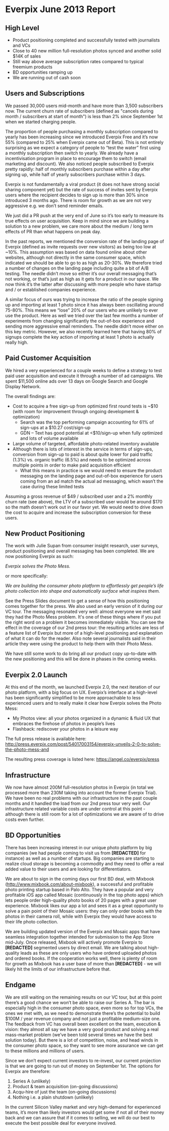 Everpix June 2013 Report
========================

High Level
----------

* Product positioning completed and successfully tested with journalists and VCs
* Close to 40 new million full-resolution photos synced and another solid $14K of sales
* Still way above average subscription rates compared to typical freemium products
* BD opportunities ramping up
* We are running out of cash soon

Users and Subscriptions
-----------------------

We passed 30,000 users mid-month and have more than 3,500 subscribers now. The current churn rate of subscribers (defined as "cancels during month / subscribers at start of month") is less than 2% since September 1st when we started charging people.

The proportion of people purchasing a monthly subscription compared to yearly has been increasing since we introduced Everpix Free and it’s now 55% (compared to 25% when Everpix came out of Beta). This is not entirely surprising as we expect a category of people to “test the water” first using a monthly subscription then switch to yearly. We already have a incentivisation program in place to encourage them to switch (email marketing and discount). We also noticed people subscribed to Everpix pretty rapidly: half of monthly subscribers purchase within a day after signing up, while half of yearly subscribers purchase within 3 days.

Everpix is not fundamentally a viral product (it does not have strong social sharing component yet) but the rate of success of invites sent by Everpix users where the recipient decides to sign up is more than 30% since introduced 3 months ago. There is room for growth as we are not very aggressive e.g. we don’t send reminder emails.

We just did a PR push at the very end of June so it’s too early to measure its true effects on user acquisition. Keep in mind since we are building a solution to a new problem, we care more about the medium / long term effects of PR than what happens on peak day.

In the past reports, we mentioned the conversion rate of the landing page of Everpix (defined as invite requests over new visitors) as being too low at ~10%. This assumption was based on data found online about other websites, although not directly in the same consumer space, which indicated we should be able to go to as high as 20-30%. We therefore tried a number of changes on the landing page including quite a bit of A/B testing. The needle didn’t move so either it’s our overall messaging that’s not working, or that’s just as high as it gets for a product in our space. We now think it’s the latter after discussing with more people who have startup and / or established companies experience.

A similar focus of ours was trying to increase the ratio of the people signing up and importing at least 1 photo since it has always been oscillating around 75-80%. This means we “lose” 20% of our users who are unlikely to ever use the product. Here as well we tried over the last few months a number of experiments from changing significantly the out-of-box experience and sending more aggressive email reminders. The needle didn’t move either on this key metric. However, we also recently learned here that having 80% of signups complete the key action of importing at least 1 photo is actually really high.

Paid Customer Acquisition
-------------------------

We hired a very experienced for a couple weeks to define a strategy to test paid user acquisition and execute it through a number of ad campaigns. We spent $11,500 online ads over 13 days on Google Search and Google Display Network.

The overall findings are:

* Cost to acquire a free sign-up from optimized first round tests is ~$10 (with room for improvement through ongoing development & optimization)
  * Search was the top performing campaign accounting for 61% of sign-ups at a $10.27 cost/sign-up
  * GDN – Text has good potential at <$10/sign-up when fully optimized and lots of volume available
* Large volume of targeted, affordable photo-related inventory available
* Although there is lots of interest in the service in terms of sign-ups, conversion from sign-up to paid is about quite lower for paid traffic (1.3%) vs. organic traffic (6.5%) and needs to be optimized across multiple points in order to make paid acquisition efficient
  * What this means in practice is we would need to ensure the product messaging on the landing page and out-of-box experience for users coming from an ad match the actual ad messaging, which wasn’t the case during these limited tests

Assuming a gross revenue of $49 / subscribed user and a 2% monthly churn rate (see above), the LTV of a subscribed user would be around $170 so the math doesn’t work out in our favor yet. We would need to drive down the cost to acquire and increase the subscription conversion for these users.

New Product Positioning
-----------------------

The work with Julie Supan from consumer insight research, user surveys, product positioning and overall messaging has been completed. We are now positioning Everpix as such:

*Everpix solves the Photo Mess.*

or more specifically:

*We are building the consumer photo platform to effortlessly get people’s life photo collection into shape and automatically surface what inspires them.*

See the Press Slides document to get a sense of how this positioning comes together for the press. We also used an early version of it during our VC tour. The messaging resonated very well: almost everyone we met said they had the Photo Mess problem. It's one of these things where if you put the right word on a problem it becomes immediately visible. You can see the effect in the coverage of our 2nd press tour: the resulting articles are less of a feature list of Everpix but more of a high-level positioning and explanation of what it can do for the reader. Also note several journalists said in their article they were using the product to help them with their Photo Mess.

We have still some work to do bring all our product copy up-to-date with the new positioning and this will be done in phases in the coming weeks.

Everpix 2.0 Launch
------------------

At this end of the month, we launched Everpix 2.0, the next iteration of our photo platform, with a big focus on UX. Everpix’s interface at a high-level has been significantly simplified to be more approachable to less experienced users and to really make it clear how Everpix solves the Photo Mess:

* My Photos view: all your photos organized in a dynamic & fluid UX that embraces the firehose of photos in people’s lives
* Flashback: rediscover your photos in a leisure way

The full press release is available here: http://press.everpix.com/post/54017003154/everpix-unveils-2-0-to-solve-the-photo-mess-and

The resulting press coverage is listed here: https://angel.co/everpix/press

Infrastructure
--------------

We now have almost 200M full-resolution photos in Everpix (in total we processed more than 230M taking into account the former Everpix Trial). We have been no real problems with our infrastructure in the past couple months and it handled the load from our 2nd press tour very well. Our infrastructure related variable costs are under control at this point - although there is still room for a lot of optimizations we are aware of to drive costs even further.

BD Opportunities
----------------

There has been increasing interest in our unique photo platform by big companies (we had people coming to visit us from **[REDACTED]** for instance) as well as a number of startups. Big companies are starting to realize cloud storage is becoming a commodity and they need to offer a real added value to their users and are looking for differentiators.

We are about to sign in the coming days our first BD deal, with Mixbook (http://www.mixbook.com/about-mixbook), a successful and profitable photo printing startup based in Palo Alto. They have a popular and very profitable iOS app called Mosaic (continuously in the top photo apps) which lets people order high-quality photo books of 20 pages with a great user experience. Mixbook likes our app a lot and sees it as a great opportunity to solve a pain point of their Mosaic users: they can only order books with the photos in their camera roll, while with Everpix they would have access to their life photo collection.

We are building updated version of the Everpix and Mosaic apps that have seamless integration together intended for submission to the App Store mid-July. Once released, Mixbook will actively promote Everpix to **[REDACTED]** segmented users by direct email. We are talking about high-quality leads as these are only users who have ordered uploaded photos and ordered books. If the cooperation works well, there is plenty of room for growth as Mixbook has a user base of more than **[REDACTED]** - we will likely hit the limits of our infrastructure before that.

Endgame
-------

We are still waiting on the remaining results on our VC tour, but at this point there’s a good chance we won’t be able to raise our Series A. The bar is especially high in the consumer photo space, even more so for top VCs, the ones we met with, as we need to demonstrate there’s the potential to build $100M / year revenue company and not just a profitable medium-size one. The feedback from VC has overall been excellent on the team, execution & vision: they almost all say we have a very good product and solving a real mass-market problem (we’ve been told several times we have the best solution today). But there is a lot of competition, noise, and head winds in the consumer photo space, so they want to see more assurance we can get to these millions and millions of users.

Since we don’t expect current investors to re-invest, our current projection is that we are going to run out of money on September 1st. The options for Everpix are therefore:

1. Series A (unlikely)
2. Product & team acquisition (on-going discussions)
3. Acqu-hire of just the team (on-going discussions)
4. Nothing i.e. a plain shutdown (unlikely)

In the current Silicon Valley market and very high-demand for experienced teams, it’s more than likely investors would get some if not all of their money back and we can assure that if it comes to selling, we will do our best to execute the best possible deal for everyone involved.
